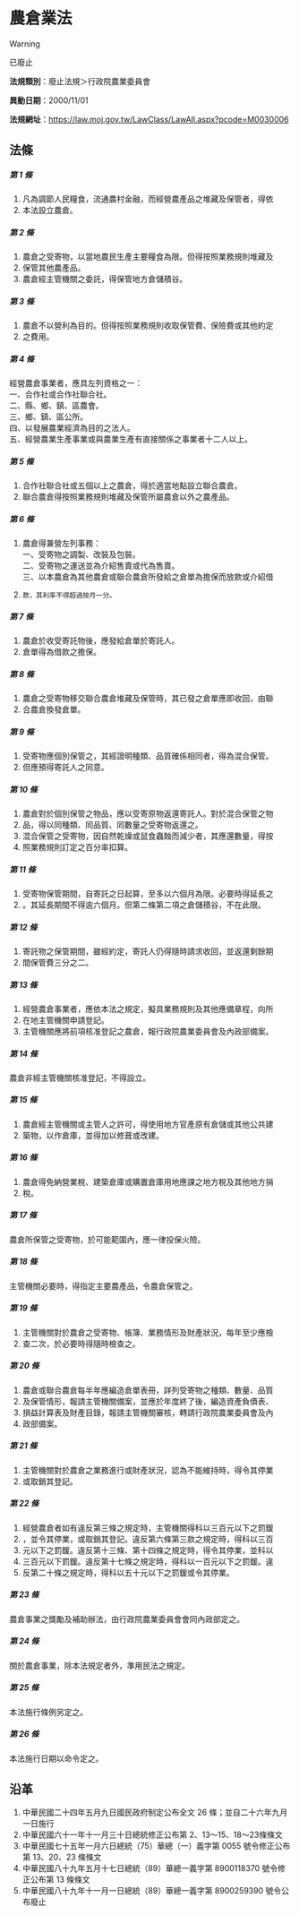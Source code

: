 # 農倉業法


> [!WARNING]
> 已廢止


**法規類別**：廢止法規＞行政院農業委員會

**異動日期**：2000/11/01  

**法規網址**：https://law.moj.gov.tw/LawClass/LawAll.aspx?pcode=M0030006



## 法條
##### 第 1 條
1. 凡為調節人民糧食，流通農村金融，而經營農產品之堆藏及保管者，得依
1. 本法設立農倉。

##### 第 2 條
1. 農倉之受寄物，以當地農民生產主要糧食為限。但得按照業務規則堆藏及
1. 保管其他農產品。
1. 農倉經主管機關之委託，得保管地方倉儲積谷。

##### 第 3 條
1. 農倉不以營利為目的。但得按照業務規則收取保管費、保險費或其他約定
1. 之費用。

##### 第 4 條
經營農倉事業者，應具左列資格之一：  
一、合作社或合作社聯合社。  
二、縣、鄉、鎮、區農會。  
三、鄉、鎮、區公所。  
四、以發展農業經濟為目的之法人。  
五、經營農業生產事業或與農業生產有直接關係之事業者十二人以上。

##### 第 5 條
1. 合作社聯合社或五個以上之農倉，得於適當地點設立聯合農倉。
1. 聯合農倉得按照業務規則堆藏及保管所屬農倉以外之農產品。

##### 第 6 條
1. 農倉得兼營左列事務：  
一、受寄物之調製、改裝及包裝。  
二、受寄物之運送並為介紹售賣或代為售賣。  
三、以本農倉為其他農倉或聯合農倉所發給之倉單為擔保而放款或介紹借
1.     款，其利率不得超過按月一分。

##### 第 7 條
1. 農倉於收受寄託物後，應發給倉單於寄託人。
1. 倉單得為借款之擔保。

##### 第 8 條
1. 農倉之受寄物移交聯合農倉堆藏及保管時，其已發之倉單應即收回，由聯
1. 合農倉換發倉單。

##### 第 9 條
1. 受寄物應個別保管之，其經證明種類、品質確係相同者，得為混合保管。
1. 但應預得寄託人之同意。

##### 第 10 條
1. 農倉對於個別保管之物品，應以受寄原物返還寄託人。對於混合保管之物
1. 品，得以同種類、同品質、同數量之受寄物返還之。
1. 混合保管之受寄物，因自然乾燥或鼠食蟲蝕而減少者，其應還數量，得按
1. 照業務規則訂定之百分率扣算。

##### 第 11 條
1. 受寄物保管期間，自寄託之日起算，至多以六個月為限。必要時得延長之
1. 。其延長期間不得逾六個月。但第二條第二項之倉儲積谷，不在此限。

##### 第 12 條
1. 寄託物之保管期間，雖經約定，寄託人仍得隨時請求收回，並返還剩餘期
1. 間保管費三分之二。

##### 第 13 條
1. 經營農倉事業者，應依本法之規定，擬具業務規則及其他應備章程，向所
1. 在地主管機關申請登記。
1. 主管機關應將前項核准登記之農倉，報行政院農業委員會及內政部備案。

##### 第 14 條
農倉非經主管機關核准登記，不得設立。

##### 第 15 條
1. 農倉經主管機關或主管人之許可，得使用地方官產原有倉儲或其他公共建
1. 築物，以作倉庫，並得加以修葺或改建。

##### 第 16 條
1. 農倉得免納營業稅、建築倉庫或購置倉庫用地應課之地方稅及其他地方捐
1. 稅。

##### 第 17 條
農倉所保管之受寄物，於可能範圍內，應一律投保火險。

##### 第 18 條
主管機關必要時，得指定主要農產品，令農倉保管之。

##### 第 19 條
1. 主管機關對於農倉之受寄物、帳簿、業務情形及財產狀況，每年至少應檢
1. 查二次，於必要時得隨時檢查之。

##### 第 20 條
1. 農倉或聯合農倉每半年應編造倉單表冊，詳列受寄物之種類、數量、品質
1. 及保管情形，報請主管機關備案，並應於年度終了後，編造資產負債表、
1. 損益計算表及財產目錄，報請主管機關審核，轉請行政院農業委員會及內
1. 政部備案。

##### 第 21 條
1. 主管機關對於農倉之業務進行或財產狀況，認為不能維持時，得令其停業
1. 或取銷其登記。

##### 第 22 條
1. 經營農倉者如有違反第三條之規定時，主管機關得科以三百元以下之罰鍰
1. ，並令其停業，或取銷其登記。違反第六條第三款之規定時，得科以三百
1. 元以下之罰鍰。違反第十三條、第十四條之規定時，得令其停業，並科以
1. 三百元以下罰鍰。違反第十七條之規定時，得科以一百元以下之罰鍰。違
1. 反第二十條之規定時，得科以五十元以下之罰鍰或令其停業。

##### 第 23 條
農倉事業之獎勵及補助辦法，由行政院農業委員會會同內政部定之。

##### 第 24 條
關於農倉事業，除本法規定者外，準用民法之規定。

##### 第 25 條
本法施行條例另定之。

##### 第 26 條
本法施行日期以命令定之。

## 沿革
1. 中華民國二十四年五月九日國民政府制定公布全文 26 條；並自二十六年九月一日施行
1. 中華民國六十一年十一月三十日總統修正公布第 2、13～15、18～23條條文
1. 中華民國七十五年一月六日總統（75）華總（一）義字第 0055 號令修正公布第 13、20、23 條條文
1. 中華民國八十九年五月十七日總統（89）華總一義字第 8900118370 號令修正公布第 13 條條文
1. 中華民國八十九年十一月一日總統（89）華總一義字第 8900259390 號令公布廢止
